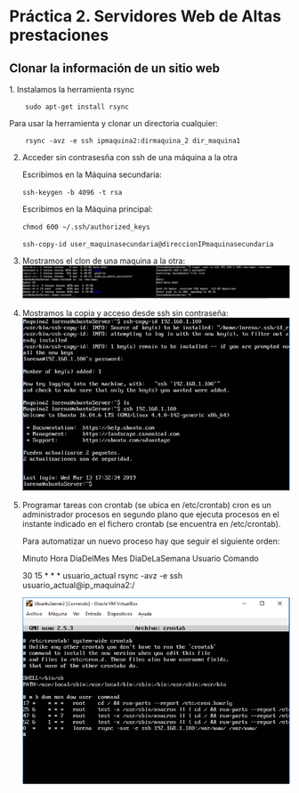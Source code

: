 <H1>Práctica 2. Servidores Web de Altas prestaciones</H1>
<H2>Clonar la información de un sitio web</H2>
	1. Instalamos la herramienta rsync
	
  		sudo apt-get install rsync
  
 Para usar la herramienta y clonar un directoria cualquier: 
 
   		rsync -avz -e ssh ipmaquina2:dirmaquina_2 dir_maquina1
   
2. Acceder sin contrasesña con ssh de una máquina a la otra

	Escribimos en la Máquina secundaria:

  	`ssh-keygen -b 4096 -t rsa`
  
	Escribimos en la Máquina principal:

  	`chmod 600 ~/.ssh/authorized_keys`
  
  	`ssh-copy-id user_maquinasecundaria@direccionIPmaquinasecundaria`
  
3. Mostramos el clon de una maquina a la otra:
 	![img](https://github.com/lorcaspal/SWAP1819/blob/master/practica2/images/ClonM1.PNG)
 4. Mostramos la copia y acceso desde ssh sin contraseña:
 	![img](https://github.com/lorcaspal/SWAP1819/blob/master/practica2/images/copiaYaccesoSinClaveM1.PNG)
 5. Programar tareas con crontab (se ubica en /etc/crontab) cron es un administrador procesos en segundo plano que ejecuta procesos en el instante indicado en el fichero crontab (se encuentra en /etc/crontab).

  	Para automatizar un nuevo proceso hay que seguir el siguiente orden:

  	Minuto Hora DiaDelMes Mes DiaDeLaSemana Usuario Comando

  	30 15 * * * usuario_actual rsync -avz -e ssh usuario_actual@ip_maquina2:/

	![img](https://github.com/lorcaspal/SWAP1819/blob/master/practica2/images/Crontab.PNG)
